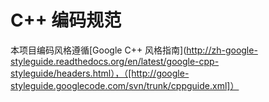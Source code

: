 C++ 编码规范
==========
本项目编码风格遵循[Google C++ 风格指南](http://zh-google-styleguide.readthedocs.org/en/latest/google-cpp-styleguide/headers.html），（[http://google-styleguide.googlecode.com/svn/trunk/cppguide.xml]）
